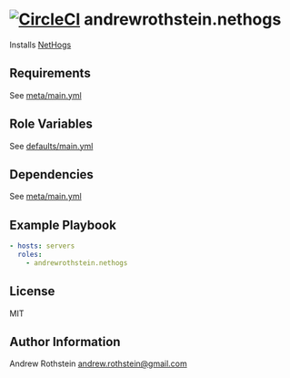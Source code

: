 [![CircleCI](https://circleci.com/gh/andrewrothstein/ansible-nethogs.svg?style=svg)](https://circleci.com/gh/andrewrothstein/ansible-nethogs)
andrewrothstein.nethogs
=========

Installs [NetHogs](https://github.com/raboof/nethogs)

Requirements
------------

See [meta/main.yml](meta/main.yml)

Role Variables
--------------

See [defaults/main.yml](defaults/main.yml)

Dependencies
------------

See [meta/main.yml](meta/main.yml)

Example Playbook
----------------

```yml
- hosts: servers
  roles:
    - andrewrothstein.nethogs
```

License
-------

MIT

Author Information
------------------

Andrew Rothstein <andrew.rothstein@gmail.com>
